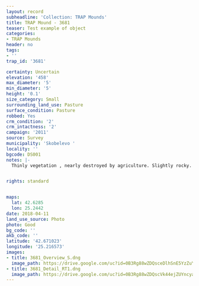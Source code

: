 ```yaml
---
layout: record
subheadline: 'Collection: TRAP Mounds'
title: TRAP Mound - 3681
teaser: Test example of object
categories:
- TRAP Mounds
header: no
tags:
- ''
trap_id: '3681'

certainty: Uncertain
elevation: '458'
max_diameter: '5'
min_diameter: '5'
height: '0.1'
size_category: Small
surrounding_land_use: Pasture
surface_condition: Pasture
robbed: Yes
crm_condition: '2'
crm_intactness: '2'
campaign: '2011'
source: Survey
municipality: 'Skobelevo '
locality: ''
bgcode: DS001
notes: |-
  Thinly vegetation , nearly destroyed by agriculture. Slightly rocky. Possibly defunct mound. Appears to be an old robbers trench.


rights: standard


maps:
  lat: 42.6285
  lon: 25.2442
date: 2018-04-11
land_use_source: Photo
photo: Good
bg_code: ''
akb_code: ''
latitude: '42.671023'
longitude: '25.216573'
images:
- title: 3681_Overview_S.dng
  image_path: https://drive.google.com/uc?id=0B3Rg88wZDQsceDlhSnE5YzZuY00
- title: 3681_Detail_RT1.dng
  image_path: https://drive.google.com/uc?id=0B3Rg88wZDQscVk44ejZUYncyazQ
---
```

